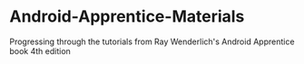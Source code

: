 # Android-Apprentice-Materials
Progressing through the tutorials from Ray Wenderlich's Android Apprentice book 4th edition
